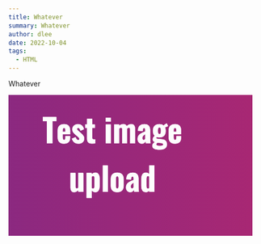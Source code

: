 ```yaml
---
title: Whatever
summary: Whatever
author: dlee
date: 2022-10-04
tags:
  - HTML
---
```

Whatever

![Test](/src/img/screenshot-2022-10-04-at-10.41.38.png)